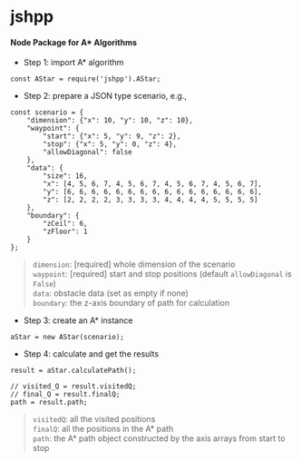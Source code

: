 # jshpp
#### Node Package for A* Algorithms

* Step 1: import A* algorithm
```
const AStar = require('jshpp').AStar;
```

* Step 2: prepare a JSON type scenario, e.g.,
```
const scenario = {
    "dimension": {"x": 10, "y": 10, "z": 10},
    "waypoint": {
        "start": {"x": 5, "y": 9, "z": 2},
        "stop": {"x": 5, "y": 0, "z": 4},
        "allowDiagonal": false
    },
    "data": {
        "size": 16,
        "x": [4, 5, 6, 7, 4, 5, 6, 7, 4, 5, 6, 7, 4, 5, 6, 7],
        "y": [6, 6, 6, 6, 6, 6, 6, 6, 6, 6, 6, 6, 6, 6, 6, 6],
        "z": [2, 2, 2, 2, 3, 3, 3, 3, 4, 4, 4, 4, 5, 5, 5, 5]
    },
    "boundary": {
        "zCeil": 6,
        "zFloor": 1
    }
};
```
> `dimension`: [required] whole dimension of the scenario<br>
> `waypoint`: [required] start and stop positions (default `allowDiagonal` is `False`)<br>
> `data`: obstacle data (set as empty if none)<br>
> `boundary`: the z-axis boundary of path for calculation<br>

* Step 3: create an A* instance
```
aStar = new AStar(scenario);
```

* Step 4: calculate and get the results
```
result = aStar.calculatePath();

// visited_Q = result.visitedQ;
// final_Q = result.finalQ;
path = result.path;
```
> `visitedQ`: all the visited positions<br>
> `finalQ`: all the positions in the A* path<br>
> `path`: the A* path object constructed by the axis arrays from start to stop<br>
